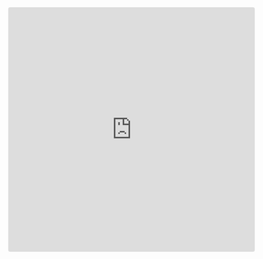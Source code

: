 <iframe src="https://codesandbox.io/embed/nappr-todolist-example-ie5fj?fontsize=14&hidenavigation=1&theme=dark" style="width:100%; height:500px; border:0; border-radius: 4px; overflow:hidden;" title="nappr-todolist-example" allow="geolocation; microphone; camera; midi; vr; accelerometer; gyroscope; payment; ambient-light-sensor; encrypted-media; usb"
     sandbox="allow-modals allow-forms allow-popups allow-scripts allow-same-origin"></iframe>

